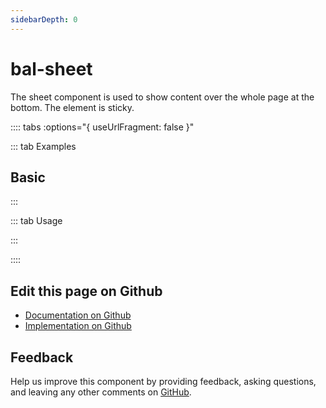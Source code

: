 ```yaml
---
sidebarDepth: 0
---
```


# bal-sheet


<!-- START: human documentation top -->

The sheet component is used to show content over the whole page at the bottom. The element is sticky.

<!-- END: human documentation top -->

:::: tabs :options="{ useUrlFragment: false }"

::: tab Examples

## Basic

<ClientOnly><docs-demo-bal-sheet-92></docs-demo-bal-sheet-92></ClientOnly>


:::

::: tab Usage

<!-- START: human documentation usage -->

<!-- END: human documentation usage -->

:::


::::

## Edit this page on Github

* [Documentation on Github](https://github.com/baloise/design-system/blob/master/docs/src/components/components/bal-sheet.md)
* [Implementation on Github](https://github.com/baloise/design-system/blob/master/packages/components/src/components/bal-sheet)

## Feedback

Help us improve this component by providing feedback, asking questions, and leaving any other comments on [GitHub](https://github.com/baloise/design-system/issues/new).


